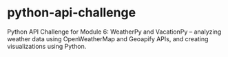 # python-api-challenge
Python API Challenge for Module 6: WeatherPy and VacationPy – analyzing weather data using OpenWeatherMap and Geoapify APIs, and creating visualizations using Python.
